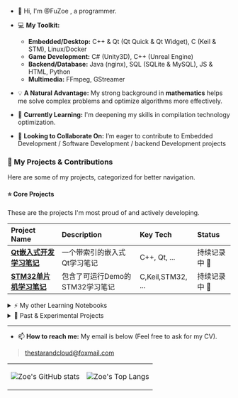 ﻿- 👋 Hi, I'm @FuZoe , a programmer.
 
- 💻 **My Toolkit:**
  - **Embedded/Desktop:** C++ & Qt (Qt Quick & Qt Widget), C (Keil & STM), Linux/Docker
  - **Game Development:** C# (Unity3D), C++ (Unreal Engine)
  - **Backend/Database:** Java (nginx), SQL (SQLite & MySQL), JS & HTML, Python
  - **Multimedia:** FFmpeg, GStreamer
    
- 💡 **A Natural Advantage:** My strong background in **mathematics** helps me solve complex problems and optimize algorithms more effectively.

- 🌱 **Currently Learning:** I'm deepening my skills in compilation technology optimization.
  
- 💞️ **Looking to Collaborate On:** I’m eager to contribute to  Embedded Development / Software Development / backend Development  projects


### 📂 My Projects & Contributions

Here are some of my projects, categorized for better navigation.

#### ⭐ **Core Projects**
These are the projects I'm most proud of and actively developing.

| Project Name | Description | Key Tech | Status |
| :--- | :--- | :--- | :--- |
| **[Qt嵌入式开发学习笔记](https://github.com/FuZoe/Embedded-Development-NoteBook/tree/desktop)** | 一个带索引的嵌入式Qt学习笔记 | C++, Qt, ... | 持续记录中 🚀 |
| **[STM32单片机学习笔记](https://github.com/FuZoe/Embedded-Development-NoteBook/tree/STM32)** | 包含了可运行Demo的STM32学习笔记 | C,Keil,STM32, ... | 持续记录中 🚀 |

<details>
<summary>⚡ My other Learning Notebooks </summary>
These are smaller projects I use for learning new technologies.

| Project Name | Description | Key Tech | Status |
| :--- | :--- | :--- | :--- |
| **[Qt音视频流输出-学习笔记](https://github.com/FuZoe/qtAudioAndVideoStreamOutput)** |完善的、带索引的学习笔记，包含FFmpeg和GStreamer的相关记录 | Qt | 已完成 ✅ |
| **[C++那些事](https://github.com/FuZoe/CPlusPlusThings)** |从入门到进阶的仓库 | C++ | 已完成 ✅ |
| **[计算机网络的相关实验](https://github.com/FuZoe/computer-network-experiment)** | 计算机网络的相关实验 | C++, 计算机网络 | 已完成 ✅ |
| **[机器学习相关实验](https://github.com/FuZoe/Machine-Learning-Experiments)** | 机器学习相关实验 | 机器学习, Python | 已完成 ✅ |

</details>

<details>
<summary>🧪 Past & Experimental Projects </summary>

| Project Name | Description | Key Tech | Status |
| :--- | :--- | :--- | :--- |
| **[FarmGame2D](https://github.com/FuZoe/FarmGame2D)** | Unity3D开发的2D开放式农场游戏 | C#, Unity3D | 停止维护 ❌ |
| **[OpenVPN](https://github.com/FuZoe/openvpn)** | 一次OpenVPN架设的尝试 | Linux, 计算机网络 | 已完成 ✅ |

</details>

---
  
- 📫 **How to reach me:** My email is below (Feel free to ask for my CV).

>  thestarandcloud@foxmail.com

</table>
<table>
    <tr>
        <td>

![Zoe's GitHub stats](https://github-readme-stats.vercel.app/api?username=fuzoe&show_icons=true&theme=dark)
        </td>
        <td>

![Zoe's Top Langs](https://github-readme-stats.vercel.app/api/top-langs/?username=FuZoe&layout=compact&theme=dark)
        </td>
    </tr>

</table>
